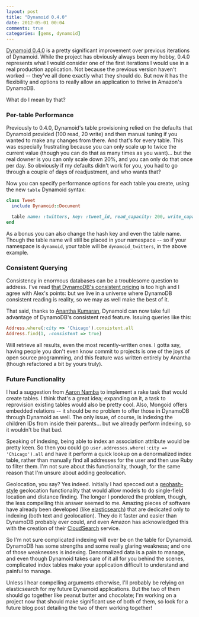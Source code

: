 ```yaml
---
layout: post
title: "Dynamoid 0.4.0"
date: 2012-05-01 00:04
comments: true
categories: [gems, dynamoid]
---
```

[Dynamoid 0.4.0](https://github.com/Veraticus/Dynamoid) is a pretty significant improvement over previous iterations of Dynamoid. While the project has obviously always been my hobby, 0.4.0 represents what I would consider one of the first iterations I would use in a real production application. Not because the previous version haven't worked -- they've all done exactly what they should do. But now it has the flexibility and options to really allow an application to thrive in Amazon's DynamoDB.

What do I mean by that?

<!-- more -->

### Per-table Performance

Previously to 0.4.0, Dynamoid's table provisioning relied on the defaults that Dynamoid provided (100 read, 20 write) and then manual tuning if you wanted to make any changes from there. And that's for every table. This was especially frustrating because you can only scale up to twice the current value (though you can do that as many times as you want)... but the real downer is you can only scale down 20%, and you can only do that once per day. So obviously if my defaults didn't work for you, you had to go through a couple of days of readjustment, and who wants that?

Now you can specify performance options for each table you create, using the new `table` Dynamoid syntax:

```ruby
class Tweet
  include Dynamoid::Document

  table name: :twitters, key: :tweet_id, read_capacity: 200, write_capacity: 200
end
```

As a bonus you can also change the hash key and even the table name. Though the table name will still be placed in your namespace -- so if your namespace is `dynamoid`, your table will be `dynamoid_twitters`, in the above example.

### Consistent Querying

Consistency in enormous databases can be a troublesome question to address. I've read [that DynamoDB's consistent pricing](http://nosql.mypopescu.com/post/18844539755/why-dynamodb-consistent-reads-cost-twice-or-whats) is too high and I agree with Alex's points: but we live in a universe where DynamoDB consistent reading is reality, so we may as well make the best of it.

That said, thanks to [Anantha Kumaran](https://github.com/ananthakumaran), Dynamoid can now take full advantage of DynamoDB's consistent read feature. Issuing queries like this:

```ruby
Address.where(:city => 'Chicago').consistent.all
Address.find(1, :consistent => true)
```

Will retrieve all results, even the most recently-written ones. I gotta say, having people you don't even know commit to projects is one of the joys of open source programming, and this feature was written entirely by Anantha (though refactored a bit by yours truly).

### Future Functionality

I had a suggestion from [Aaron Namba](http://twitter.com/aaronnamba) to implement a rake task that would create tables. I think that's a great idea; expanding on it, a task to reprovision existing tables would also be pretty cool. Also, Mongoid offers embedded relations -- it should be no problem to offer those in DynamoDB through Dynamoid as well. The only issue, of course, is indexing the children IDs from inside their parents... but we already perform indexing, so it wouldn't be that bad.

Speaking of indexing, being able to index an association attribute would be pretty keen. So then you could go `user.addresses.where(:city => 'Chicago').all` and have it perform a quick lookup on a denormalized index table, rather than manually find all addresses for the user and then use Ruby to filter them. I'm not sure about this functionality, though, for the same reason that I'm unsure about adding geolocation.

Geolocation, you say? Yes indeed. Initially I had specced out a [geohash-style](http://en.wikipedia.org/wiki/Geohash) geolocation functionality that would allow models to do single-field location and distance finding. The longer I pondered the problem, though, the less compelling this answer seemed to me. Amazing pieces of software have already been developed (like [elasticsearch](http://www.elasticsearch.org/)) that are dedicated only to indexing (both text and geolocation). They do it faster and easier than DynamoDB probably ever could, and even Amazon has acknowledged this with the creation of their [CloudSearch](http://aws.amazon.com/cloudsearch/) service.

So I'm not sure complicated indexing will ever be on the table for Dynamoid. DynamoDB has some strengths and some really glaring weakness; and one of those weaknesses is indexing. Denormalized data is a pain to manage, and even though Dynamoid takes care of it all for you behind the scenes, complicated index tables make your application difficult to understand and painful to manage.

Unless I hear compelling arguments otherwise, I'll probably be relying on elasticsearch for my future Dynamoid applications. But the two of them should go together like peanut butter and chocolate; I'm working on a project now that should make significant use of both of them, so look for a future blog post detailing the two of them working together!